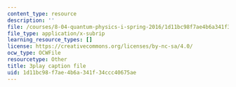 ```yaml
---
content_type: resource
description: ''
file: /courses/8-04-quantum-physics-i-spring-2016/1d11bc98f7ae4b6a341f34ccc40675ae_f079K1f2WQk.srt
file_type: application/x-subrip
learning_resource_types: []
license: https://creativecommons.org/licenses/by-nc-sa/4.0/
ocw_type: OCWFile
resourcetype: Other
title: 3play caption file
uid: 1d11bc98-f7ae-4b6a-341f-34ccc40675ae
---
```

